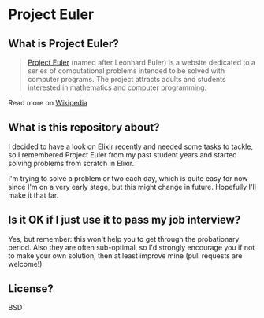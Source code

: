 Project Euler
=============

What is Project Euler?
----------------------

> [Project Euler](http://projecteuler.net) (named after Leonhard Euler) is a website dedicated to a
  series of computational problems intended to be solved with computer programs. The project attracts
  adults and students interested in mathematics and computer programming.

Read more on [Wikipedia](https://en.wikipedia.org/wiki/Project_Euler)

What is this repository about?
------------------------------

I decided to have a look on [Elixir](http://elixir-lang.org/) recently and needed some tasks to tackle,
so I remembered Project Euler from my past student years and started solving problems from scratch in Elixir.

I'm trying to solve a problem or two each day, which is quite easy for now since I'm on a very early stage, 
but this might change in future. Hopefully I'll make it that far.

Is it OK if I just use it to pass my job interview?
-----------------------------------------------------------------

Yes, but remember: this won't help you to get through the probationary period. Also they are often sub-optimal,
so I'd strongly encourage you if not to make your own solution, then at least improve mine (pull requests are welcome!)

License?
--------

BSD